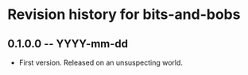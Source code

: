 # Revision history for bits-and-bobs

## 0.1.0.0 -- YYYY-mm-dd

* First version. Released on an unsuspecting world.
